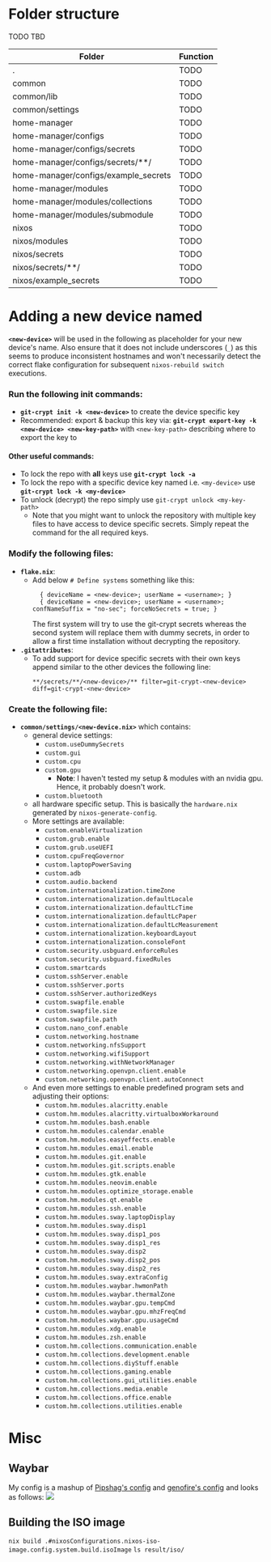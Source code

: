 # Folder structure
TODO TBD

| Folder | Function |
--- | ---
| . | TODO |
| common | TODO |
| common/lib | TODO |
| common/settings | TODO |
| home-manager | TODO |
| home-manager/configs | TODO |
| home-manager/configs/secrets | TODO |
| home-manager/configs/secrets/**/<device-name> | TODO |
| home-manager/configs/example_secrets | TODO |
| home-manager/modules | TODO |
| home-manager/modules/collections | TODO |
| home-manager/modules/submodule | TODO |
| nixos | TODO |
| nixos/modules | TODO |
| nixos/secrets | TODO |
| nixos/secrets/**/<device-name> | TODO |
| nixos/example_secrets | TODO |

# Adding a new device named <new-device>
**`<new-device>`** will be used in the following as placeholder for your new device's name.
Also ensure that it does not include underscores (`_`) as this seems to produce inconsistent hostnames and won't necessarily detect the correct flake configuration for subsequent `nixos-rebuild switch` executions.
### Run the following init commands:
- **`git-crypt init -k <new-device>`** to create the device specific key
- Recommended: export & backup this key via: **`git-crypt export-key -k <new-device> <new-key-path>`** with `<new-key-path>` describing where to export the key to
#### Other useful commands:
- To lock the repo with **all** keys use **`git-crypt lock -a`**
- To lock the repo with a specific device key named i.e. `<my-device>` use **`git-crypt lock -k <my-device>`**
- To unlock (decrypt) the repo simply use `git-crypt unlock <my-key-path>`
    * Note that you might want to unlock the repository with multiple key files to have access to device specific secrets. Simply repeat the command for the all required keys.
### Modify the following files:
- **`flake.nix`**:
    * Add below `# Define systems` something like this:
      ```
        { deviceName = <new-device>; userName = <username>; }
        { deviceName = <new-device>; userName = <username>; confNameSuffix = "no-sec"; forceNoSecrets = true; }
      ```
      The first system will try to use the git-crypt secrets whereas the second system will replace them with dummy secrets, in order to allow a first time installation without decrypting the repository.
- **`.gitattributes`**:
    * To add support for device specific secrets with their own keys append similar to the other devices the following line:
      ```
      **/secrets/**/<new-device>/** filter=git-crypt-<new-device> diff=git-crypt-<new-device>
      ```
### Create the following file:
- **`common/settings/<new-device.nix>`** which contains:
    - general device settings:
        * `custom.useDummySecrets`
        * `custom.gui`
        * `custom.cpu`
        * `custom.gpu`
            - **Note**: I haven't tested my setup & modules with an nvidia gpu. Hence, it probably doesn't work.
        * `custom.bluetooth`
    - all hardware specific setup. This is basically the `hardware.nix` generated by `nixos-generate-config`. 
    - More settings are available:
        * `custom.enableVirtualization`
        * `custom.grub.enable`
        * `custom.grub.useUEFI`
        * `custom.cpuFreqGovernor`
        * `custom.laptopPowerSaving`
        * `custom.adb`
        * `custom.audio.backend`
        * `custom.internationalization.timeZone`
        * `custom.internationalization.defaultLocale`
        * `custom.internationalization.defaultLcTime`
        * `custom.internationalization.defaultLcPaper`
        * `custom.internationalization.defaultLcMeasurement`
        * `custom.internationalization.keyboardLayout`
        * `custom.internationalization.consoleFont`
        * `custom.security.usbguard.enforceRules`
        * `custom.security.usbguard.fixedRules`
        * `custom.smartcards`
        * `custom.sshServer.enable`
        * `custom.sshServer.ports`
        * `custom.sshServer.authorizedKeys`
        * `custom.swapfile.enable`
        * `custom.swapfile.size`
        * `custom.swapfile.path`
        * `custom.nano_conf.enable`
        * `custom.networking.hostname`
        * `custom.networking.nfsSupport`
        * `custom.networking.wifiSupport`
        * `custom.networking.withNetworkManager`
        * `custom.networking.openvpn.client.enable`
        * `custom.networking.openvpn.client.autoConnect`
    - And even more settings to enable predefined program sets and adjusting their options:
        * `custom.hm.modules.alacritty.enable`
        * `custom.hm.modules.alacritty.virtualboxWorkaround`
        * `custom.hm.modules.bash.enable`
        * `custom.hm.modules.calendar.enable`
        * `custom.hm.modules.easyeffects.enable`
        * `custom.hm.modules.email.enable`
        * `custom.hm.modules.git.enable`
        * `custom.hm.modules.git.scripts.enable`
        * `custom.hm.modules.gtk.enable`
        * `custom.hm.modules.neovim.enable`
        * `custom.hm.modules.optimize_storage.enable`
        * `custom.hm.modules.qt.enable`
        * `custom.hm.modules.ssh.enable`
        * `custom.hm.modules.sway.laptopDisplay`
        * `custom.hm.modules.sway.disp1`
        * `custom.hm.modules.sway.disp1_pos`
        * `custom.hm.modules.sway.disp1_res`
        * `custom.hm.modules.sway.disp2`
        * `custom.hm.modules.sway.disp2_pos`
        * `custom.hm.modules.sway.disp2_res`
        * `custom.hm.modules.sway.extraConfig`
        * `custom.hm.modules.waybar.hwmonPath`
        * `custom.hm.modules.waybar.thermalZone`
        * `custom.hm.modules.waybar.gpu.tempCmd`
        * `custom.hm.modules.waybar.gpu.mhzFreqCmd`
        * `custom.hm.modules.waybar.gpu.usageCmd`
        * `custom.hm.modules.xdg.enable`
        * `custom.hm.modules.zsh.enable`
        * `custom.hm.collections.communication.enable`
        * `custom.hm.collections.development.enable`
        * `custom.hm.collections.diyStuff.enable`
        * `custom.hm.collections.gaming.enable`
        * `custom.hm.collections.gui_utilities.enable`
        * `custom.hm.collections.media.enable`
        * `custom.hm.collections.office.enable`
        * `custom.hm.collections.utilities.enable`

# Misc

## Waybar
My config is a mashup of [Pipshag's config](https://github.com/Pipshag/dotfiles_nord) and [genofire's config](https://gist.github.com/genofire/07234e810fcd16f9077710d4303f9a9e) and looks as follows:
![](./doc/waybar.png)

## Building the ISO image

`nix build .#nixosConfigurations.nixos-iso-image.config.system.build.isoImage`
`ls result/iso/`
